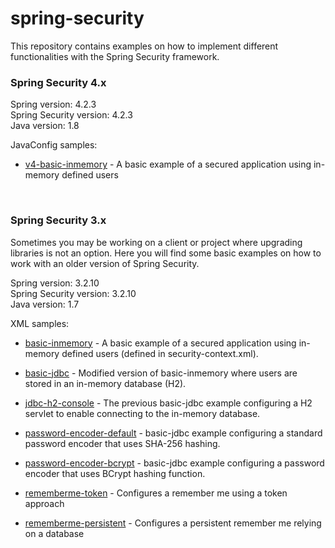 spring-security
===============

This repository contains examples on how to implement different functionalities with the Spring Security framework. 
<br />

### Spring Security 4.x

Spring version: 4.2.3 <br />
Spring Security version: 4.2.3 <br />
Java version: 1.8
<br />

JavaConfig samples:

* [v4-basic-inmemory] - A basic example of a secured application using in-memory defined users

   [v4-basic-inmemory]: https://github.com/xpadro/spring-security/tree/master/v4/javaconfig/v4-basic-inmemory  

<br/>

### Spring Security 3.x
Sometimes you may be working on a client or project where upgrading libraries is not an option. Here you will find some basic examples on how to work with an older version of Spring Security.

Spring version: 3.2.10 <br />
Spring Security version: 3.2.10 <br />
Java version: 1.7
<br />

XML samples:

* [basic-inmemory] - A basic example of a secured application using in-memory defined users (defined in security-context.xml).
* [basic-jdbc] - Modified version of basic-inmemory where users are stored in an in-memory database (H2).
* [jdbc-h2-console] - The previous basic-jdbc example configuring a H2 servlet to enable connecting to the in-memory database.
* [password-encoder-default] - basic-jdbc example configuring a standard password encoder that uses SHA-256 hashing.
* [password-encoder-bcrypt] - basic-jdbc example configuring a password encoder that uses BCrypt hashing function.
* [rememberme-token] - Configures a remember me using a token approach
* [rememberme-persistent] - Configures a persistent remember me relying on a database


   [basic-inmemory]: https://github.com/xpadro/spring-security/tree/master/v3/xml/basic-inmemory
   [basic-jdbc]: https://github.com/xpadro/spring-security/tree/master/v3/xml/basic-jdbc
   [jdbc-h2-console]: https://github.com/xpadro/spring-security/tree/master/v3/xml/jdbc-h2-console
   [password-encoder-default]: https://github.com/xpadro/spring-security/tree/master/v3/xml/password-encoder-default
   [password-encoder-bcrypt]: https://github.com/xpadro/spring-security/tree/master/v3/xml/password-encoder-bcrypt
   [rememberme-token]: https://github.com/xpadro/spring-security/tree/master/v3/xml/rememberme-token
   [rememberme-persistent]: https://github.com/xpadro/spring-security/tree/master/v3/xml/rememberme-persistent